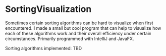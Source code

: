 # SortingVisualization
Sometimes certain sorting algorithms can be hard to visualize when first encountered. I made a small but cool program that can help to visualize how each of these algorithms work and their overall efficiency under certain circumstances. Primarily programmed with IntelliJ and JavaFX.

Sorting algorithms implemented:
TBD

